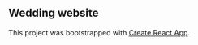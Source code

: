## Wedding website 

This project was bootstrapped with [Create React App](https://github.com/facebookincubator/create-react-app).
